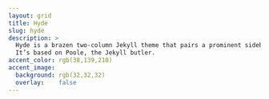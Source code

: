 ```yaml
---
layout: grid
title: Hyde
slug: hyde
description: >
  Hyde is a brazen two-column Jekyll theme that pairs a prominent sidebar with uncomplicated content.
  It’s based on Poole, the Jekyll butler.
accent_color: rgb(38,139,210)
accent_image:
  background: rgb(32,32,32)
  overlay:    false
---
```

